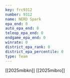 ```yaml
---
key: frc9312
number: 9312
name: NERD Spark
epa_end: 0
auto_epa_end: 0
teleop_epa_end: 0
endgame_epa_end: 0
winrate: 0
district_epa_rank: 0
district_epa_percentile: 0
type: Team
---
```

[[2025mibkn]]
[[2025mibro]]
